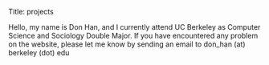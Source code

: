 Title: projects

Hello, my name is Don Han, and I currently attend UC Berkeley as Computer
Science and Sociology Double Major. If you have encountered any problem on the
website, please let me know by sending an email to don_han (at) berkeley (dot) edu


